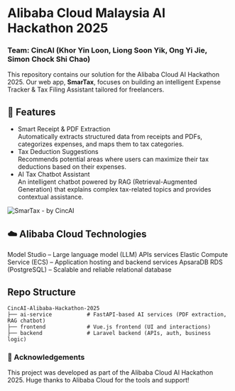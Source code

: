 # Alibaba Cloud Malaysia AI Hackathon 2025

### Team: CincAI (Khor Yin Loon, Liong Soon Yik, Ong Yi Jie, Simon Chock Shi Chao)

This repository contains our solution for the Alibaba Cloud AI Hackathon 2025. Our web app, **SmarTax**, focuses on building an intelligent Expense Tracker & Tax Filing Assistant tailored for freelancers.

## 🚀 Features
- Smart Receipt & PDF Extraction<br>
Automatically extracts structured data from receipts and PDFs, categorizes expenses, and maps them to tax categories.
- Tax Deduction Suggestions<br>
Recommends potential areas where users can maximize their tax deductions based on their expenses.
- AI Tax Chatbot Assistant<br>
An intelligent chatbot powered by RAG (Retrieval-Augmented Generation) that explains complex tax-related topics and provides contextual assistance.

![SmarTax - by CincAI](https://github.com/user-attachments/assets/d418510a-e490-46a9-aa7e-902dc69b2daf)

## ☁️ Alibaba Cloud Technologies
Model Studio – Large language model (LLM) APIs services
Elastic Compute Service (ECS) – Application hosting and backend services
ApsaraDB RDS (PostgreSQL) – Scalable and reliable relational database

## Repo Structure
```
CincAI-Alibaba-Hackathon-2025
├── ai-service           # FastAPI-based AI services (PDF extraction, RAG chatbot)      
├── frontend             # Vue.js frontend (UI and interactions)
├── backend              # Laravel backend (APIs, auth, business logic)
```

### 👥 Acknowledgements
This project was developed as part of the Alibaba Cloud AI Hackathon 2025. Huge thanks to Alibaba Cloud for the tools and support!
